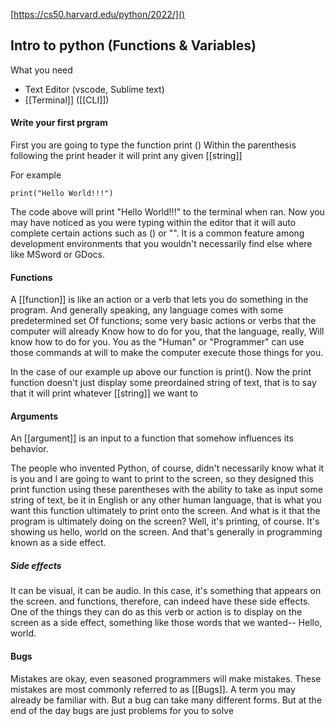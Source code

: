 [https://cs50.harvard.edu/python/2022/]() 


## Intro to python (Functions & Variables)

What you need
- Text Editor (vscode, Sublime text)
- [[Terminal]] ([[CLI]])

#### Write your first prgram

First you are going to type the function print () 
Within the parenthesis following the print header it will print any given [[string]]  

For example
```
print("Hello World!!!")
```

The code above will print "Hello World!!!" to the terminal when ran. Now you may have noticed as you were typing within the editor that it will auto complete certain actions such as () or "". It is a common feature among development environments that you wouldn't necessarily find else where like MSword or GDocs.  

#### Functions

A [[function]] is like an action or a verb that lets you do something in the program.
And generally speaking, any language comes with some predetermined set
Of functions; some very basic actions or verbs that the computer will already
Know how to do for you, that the language, really, Will know how to do for you.
You as the "Human" or "Programmer" can use those commands at will to make the computer execute those things for you.

In the case of our example up above our function is print(). Now the print function doesn't just display some preordained string of text, that is to say that it will print whatever [[string]] we want to 


#### Arguments

An [[argument]] is an input to a function that somehow influences its behavior.

The people who invented Python, of course, didn't necessarily know what it is you and I are going to want to print to the screen, so they designed this print function using these parentheses with the ability to take as input some string of text, be it in English or any other human language, that is what you want this function ultimately to print onto the screen. And what is it that the program is ultimately doing on the screen? 
Well, it's printing, of course. It's showing us hello, world on the screen. And that's generally in programming known as a side effect. 

##### Side effects
It can be visual, it can be audio. In this case, it's something that appears on the screen. and functions, therefore, can indeed have these side effects. One of the things they can do as this verb or action is to display on the screen as a side effect, something like those words that we wanted--
Hello, world.

#### Bugs 
Mistakes are okay, even seasoned programmers will make mistakes. These mistakes are most commonly referred to as [[Bugs]]. A term you may already be familiar with. But a bug can take many different forms. But at the end of the day bugs are just problems for you to solve 